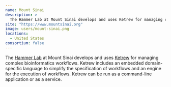 ```yaml
---
name: Mount Sinai
description: > 
  The Hammer Lab at Mount Sinai develops and uses Ketrew for managing complex bioinformatics workflows.
site: "https://www.mountsinai.org"
image: users/mount-sinai.png
locations: 
  - United States
consortium: false
---
```


The [Hammer Lab]("https://www.hammerlab.org") at Mount Sinai develops and uses [Ketrew]("https://github.com/hammerlab/ketrew") for managing complex bioinformatics workflows. Ketrew includes an embedded domain-specific language to simplify the specification of workflows and an engine for the execution of workflows. Ketrew can be run as a command-line application or as a service.
